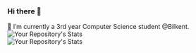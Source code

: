 ### Hi there 👋
🔭 I’m currently a 3rd year Computer Science student @Bilkent.  
![Your Repository's Stats](https://github-readme-stats.vercel.app/api?username=zeynepoztunc&show_icons=true&theme=omni)   
![Your Repository's Stats](https://github-readme-stats.vercel.app/api/top-langs/?username=zeynepoztunc&theme=omni) 



<!--
**zeynepoztunc/zeynepoztunc** is a ✨ _special_ ✨ repository because its `README.md` (this file) appears on your GitHub profile.

Here are some ideas to get you started:

- 🌱 I’m currently learning ...
- 👯 I’m looking to collaborate on ...
- 🤔 I’m looking for help with ...
- 💬 Ask me about ...
- 📫 How to reach me: ...
- 😄 Pronouns: ...
- ⚡ Fun fact: ...
-->
